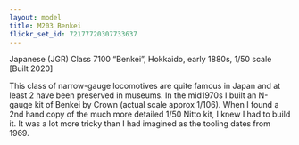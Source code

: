 ```yaml
---
layout: model
title: M203 Benkei
flickr_set_id: 72177720307733637
---
```


Japanese (JGR) Class 7100 “Benkei”, Hokkaido, early 1880s, 1/50 scale
[Built 2020]

This class of narrow-gauge locomotives are quite famous in Japan and at least 2 have been preserved in museums. In the mid1970s I built an N-gauge kit of Benkei by Crown (actual scale approx 1/106). When I found a 2nd hand copy of the much more detailed 1/50 Nitto kit, I knew I had to build it. It was a lot more tricky than I had imagined as the tooling dates from 1969.



